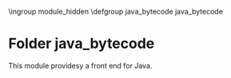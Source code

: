 \ingroup module_hidden
\defgroup java_bytecode java_bytecode

# Folder java_bytecode

This module providesy a front end for Java.
